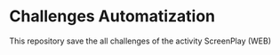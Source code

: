 # Challenges Automatization
This repository save the all challenges of the activity ScreenPlay  (WEB)
